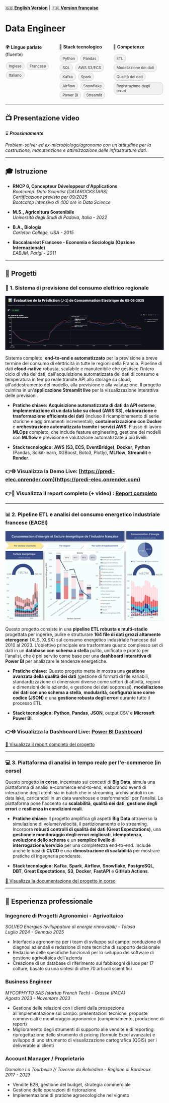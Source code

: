 [🇬🇧 **English Version**](../README.md) | [🇫🇷 **Version française**](README_FR.markdown)

# Data Engineer

<div style="display: flex; justify-content: space-between; flex-wrap: wrap;">
  <div style="flex: 1; min-width: 120px; margin-right: 10px;">
    <p>🌍 <strong>Lingue parlate</strong> (fluente)</p>
    <div class="tags">
      <span class="tag">Inglese</span>
      <span class="tag">Francese</span>
      <span class="tag">Italiano</span>
    </div>
  </div>
  <div style="flex: 1; min-width: 120px; margin-right: 10px;">
    <p>🧱 <strong>Stack tecnologico</strong></p>
    <div class="tags">
      <span class="tag">Python</span>
      <span class="tag">Pandas</span>
      <span class="tag">SQL</span>
      <span class="tag">AWS S3/ECS</span>
      <span class="tag">Kafka</span>
      <span class="tag">Spark</span>
      <span class="tag">Airflow</span>
      <span class="tag">Snowflake</span>
      <span class="tag">Power BI</span>
      <span class="tag">Streamlit</span>
    </div>
  </div>
  <div style="flex: 1; min-width: 120px;">
    <p>🎯 <strong>Competenze</strong></p>
    <div class="tags">
      <span class="tag">ETL</span>
      <span class="tag">Modellazione dei dati</span>
      <span class="tag">Qualità dei dati</span>
      <span class="tag">Registrazione degli errori</span>
    </div>
  </div>
</div>

<style>
  .tags {
    margin-top: 8px;
  }
  .tag {
    display: inline-block;
    background-color: #f1f1f1;
    color: #333;
    padding: 4px 8px;
    margin: 2px;
    font-size: 0.85em;
    border-radius: 12px;
    border: 1px solid #ccc;
  }
</style>

<p></p>

---

## 📺 Presentazione video

⌛ **_Prossimamente_**

_Problem-solver ed ex-microbiologo/agronomo con un'attitudine per la costruzione, manutenzione e ottimizzazione delle infrastrutture dati._

---

## 🎓 Istruzione

* **RNCP 6, Concepteur Développeur d'Applications**  
  *Bootcamp: Data Scientist (DATAROCKSTARS)*  
  *Certificazione prevista per 09/2025*  
  *Bootcamp intensivo di 400 ore in Data Science*

* **M.S., Agricoltura Sostenibile**  
  *Università degli Studi di Padova, Italia - 2022*

* **B.A., Biologia**  
  *Carleton College, USA - 2015*

* **Baccalauréat Francese - Economia e Sociologia (Opzione Internazionale)**  
  *EABJM, Parigi - 2011*

---

## 📌 Progetti

### **🔮 1. Sistema di previsione del consumo elettrico regionale**

![Prediction screenshot](../assets/evaluation.jpeg)

Sistema completo, **end-to-end e automatizzato** per la previsione a breve termine del consumo di elettricità in tutte le regioni della Francia. Pipeline di dati **cloud-native** robusta, scalabile e manutenibile che gestisce l'intero ciclo di vita dei dati, dall'acquisizione automatizzata dei dati di consumo e temperatura in tempo reale tramite API allo storage su cloud, all'addestramento del modello, alla previsione e alla valutazione. Il progetto culmina in un'**applicazione Streamlit live** per la visualizzazione interattiva delle previsioni.

* **Pratiche chiave:** **Acquisizione automatizzata di dati da API esterne**, **implementazione di un data lake su cloud (AWS S3)**, **elaborazione e trasformazione efficiente dei dati** (incluso il ricampionamento di serie storiche e aggiornamenti incrementali), **containerizzazione con Docker** e **orchestrazione automatizzata tramite i servizi AWS**. Flusso di lavoro **MLOps** completo, che include feature engineering, gestione dei modelli con **MLflow** e previsione e valutazione automatizzate a più livelli.

* **Stack tecnologico:** **AWS (S3, ECS, EventBridge)**, **Docker**, **Python** (Pandas, Scikit-learn, XGBoost, Boto3, Plotly), **MLflow**, **Streamlit** e **Render**.

### 👉🌐 Visualizza la **Demo Live**: [https://predi-elec.onrender.com](https://predi-elec.onrender.com)

### 👉📖 Visualizza il **report completo** (+ video) : [Report completo](Predi_Elec_IT.md)

---

### **📊 2. Pipeline ETL e analisi del consumo energetico industriale francese (EACEI)**

![Dashboard screenshot](../assets/eacei.png)

Questo progetto consiste in una **pipeline ETL robusta e multi-stadio** progettata per ingerire, pulire e strutturare **164 file di dati grezzi altamente eterogenei** (XLS, XLSX) sul consumo energetico industriale francese dal 2010 al 2023. L'obiettivo principale era trasformare questo complesso set di dati in un **database con schema a stella** pulito, unificato e pronto per l'analisi, che è poi servito come base per una **dashboard interattiva di Power BI** per analizzare le tendenze energetiche.

* **Pratiche chiave:** Questo progetto mette in mostra una **gestione avanzata della qualità dei dati** (gestione di formati di file variabili, standardizzazione di dimensioni diverse come settori di attività, regioni e dimensioni delle aziende, e gestione dei dati soppressi), **modellazione dei dati con uno schema a stella**, **modularità**, **configurazione come codice (JSON)** e una **gestione robusta degli errori** durante tutto il processo ETL.

* **Stack tecnologico:** **Python**, **Pandas**, **JSON**, output CSV e **Microsoft Power BI**.

### 👉🌐 Visualizza la **Dashboard Live**: [Power BI Dashboard](https://app.powerbi.com/view?r=eyJrIjoiZTE4YjVhMjctZjFmZS00YjRjLThlOTctNDAyOGI0ZTNiNGNiIiwidCI6ImJlOTNmMTc4LTA5NjQtNDcwOS1hMDZjLTY4ZThhZjBhODM1NSJ9&pageName=f779d68dcac6fc795d20)

[📁 Visualizza il report completo del progetto](EACEI_IT.md)

---

### **💻 3. Piattaforma di analisi in tempo reale per l'e-commerce (in corso)**

Questo progetto **in corso**, incentrato sui concetti di **Big Data**, simula una piattaforma di analisi e-commerce end-to-end, elaborando eventi di interazione degli utenti sia in batch che in streaming, archiviandoli in un data lake, caricandoli in un data warehouse e trasformandoli per l'analisi. La piattaforma pone l'accento su **scalabilità**, **qualità dei dati**, **gestione degli errori** e **resilienza in condizioni reali**.

* **Pratiche chiave:** Il progetto amplifica gli aspetti **Big Data** attraverso la simulazione di volume/velocità, il partizionamento e lo streaming. Incorpora **robusti controlli di qualità dei dati (Great Expectations)**, una **gestione e monitoraggio degli errori migliorati**, **idempotenza**, **evoluzione dello schema** e un **semplice livello di interrogazione/servizio** per una completezza end-to-end. Include anche le basi di **CI/CD** e una **dimostrazione di scalabilità** per mostrare pratiche di ingegneria ponderate.

* **Stack tecnologico:** **Kafka**, **Spark**, **Airflow**, **Snowflake**, **PostgreSQL**, **DBT**, **Great Expectations**, **S3**, **Docker**, **FastAPI** e **GitHub Actions**.

[📁 Visualizza la documentazione del progetto in corso](E_commerce_IT.md)

---

## 🧰 Esperienza professionale

### **Ingegnere di Progetti Agronomici - Agrivoltaico**

*SOLVEO Energies (sviluppatore di energie rinnovabili) - Tolosa*  
*Luglio 2024 - Gennaio 2025*

- Interfaccia agronomica per i team di sviluppo sul campo: conduzione di diagnosi aziendali e redazione di note tecniche di supporto decisionale
- Redazione delle specifiche funzionali per lo sviluppo del software di gestione agrivoltaica dell'azienda
- Creazione di un database di riferimento sui fabbisogni di luce per 17 colture, basato su una sintesi di oltre 70 articoli scientifici

### **Business Engineer**

*MYCOPHYTO SAS (startup French Tech) - Grasse (PACA)*  
*Agosto 2023 - Novembre 2023*

- Gestione delle relazioni con i clienti dalla prospezione all'implementazione sul campo: presentazioni tecniche, proposte commerciali e monitoraggio agronomico (campionamento, produzione di report)
- Miglioramento degli strumenti di supporto alle vendite e di reporting: riprogettazione dello strumento di pricing (formule Excel avanzate) e sviluppo di uno strumento di visualizzazione cartografica (QGIS) per i deliverable ai clienti

### **Account Manager / Proprietario**

*Domaine La Tourbeille // Taverne du Belvédère - Regione di Bordeaux*  
*2017 - 2023*

- Vendite B2B, gestione del budget, strategia commerciale
- Gestione delle operazioni di ristorazione
- Implementazione di pratiche agroecologiche nel vigneto

